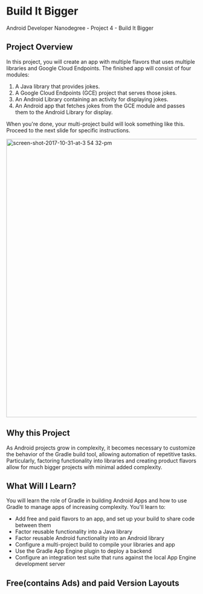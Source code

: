 # Build It Bigger
Android Developer Nanodegree - Project 4 - Build It Bigger

## Project Overview
In this project, you will create an app with multiple flavors that uses multiple libraries and Google Cloud Endpoints. The finished app will consist of four modules:

1. A Java library that provides jokes.
2. A Google Cloud Endpoints (GCE) project that serves those jokes.
3. An Android Library containing an activity for displaying jokes.
4. An Android app that fetches jokes from the GCE module and passes them to the Android Library for display.

When you're done, your multi-project build will look something like this. Proceed to the next slide for specific instructions.

<img width="734" alt="screen-shot-2017-10-31-at-3 54 32-pm" src="https://user-images.githubusercontent.com/38020305/79052220-3d31b480-7c35-11ea-998b-df142dedd32e.png">

## Why this Project
As Android projects grow in complexity, it becomes necessary to customize the behavior of the Gradle build tool, allowing automation of repetitive tasks. Particularly, factoring functionality into libraries and creating product flavors allow for much bigger projects with minimal added complexity.

## What Will I Learn?
You will learn the role of Gradle in building Android Apps and how to use Gradle to manage apps of increasing complexity. You'll learn to:

- Add free and paid flavors to an app, and set up your build to share code between them
- Factor reusable functionality into a Java library
- Factor reusable Android functionality into an Android library
- Configure a multi-project build to compile your libraries and app
- Use the Gradle App Engine plugin to deploy a backend
- Configure an integration test suite that runs against the local App Engine development server

## Free(contains Ads) and paid Version Layouts


